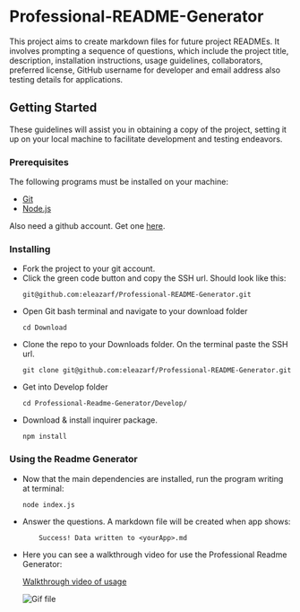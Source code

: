 # Professional-README-Generator

This project aims to create markdown files for future project READMEs. It involves prompting a sequence of questions, which include the project title, description, installation instructions, usage guidelines, collaborators, preferred license, GitHub username for developer and email address also testing details for applications.

## Getting Started

These guidelines will assist you in obtaining a copy of the project, setting it up on your local machine to facilitate development and testing endeavors.

### Prerequisites

The following programs must be installed on your machine:
* [Git](https://git-scm.com/downloads)
* [Node.js](https://nodejs.org/en/download/)

Also need a github account. Get one [here](https://github.com/).

### Installing

* Fork the project to your git account.
* Click the green code button and copy the SSH url. Should look like this:
    ```
    git@github.com:eleazarf/Professional-README-Generator.git
    ```
* Open Git bash terminal and navigate to your download folder
    ```
    cd Download
    ```
* Clone the repo to your Downloads folder. On the terminal paste the SSH url.
    ```
    git clone git@github.com:eleazarf/Professional-README-Generator.git
    ```
* Get into Develop folder
    ```
    cd Professional-Readme-Generator/Develop/
    ```
* Download & install inquirer package.
    ```
    npm install
    ```

### Using the Readme Generator

* Now that the main dependencies are installed, run the program writing at terminal:
    ```
    node index.js
    ```

* Answer the questions. A markdown file will be created when app shows:
    ```
        Success! Data written to <yourApp>.md
    ```

* Here you can see a walkthrough video for use the Professional Readme Generator:

    [Walkthrough video of usage](https://drive.google.com/file/d/1cTq_1irYkblB4xPbZDMzyaSJ7GKsGVeJ/view)
    
    ![Gif file](Develop/ProfessionalReadmeGenerator.gif)

    

